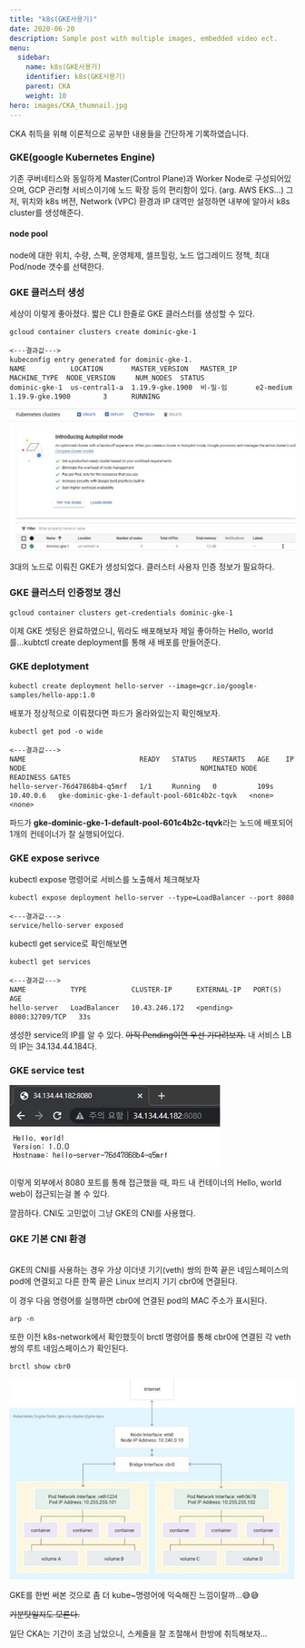 ```yaml
---
title: "k8s(GKE사용기)"
date: 2020-06-20
description: Sample post with multiple images, embedded video ect.
menu:
  sidebar:
    name: k8s(GKE사용기)
    identifier: k8s(GKE사용기)
    parent: CKA
    weight: 10
hero: images/CKA_thumnail.jpg
---
```

CKA 취득을 위해 이론적으로 공부한 내용들을 간단하게 기록하였습니다.
<!--more-->
### GKE(google Kubernetes Engine)

기존 쿠버네티스와 동일하게 Master(Control Plane)과 Worker Node로 구성되어있으며, GCP 관리형 서비스이기에 노드 확장 등의 편리함이 있다. (arg. AWS EKS...)
그저, 위치와 k8s 버전, Network (VPC) 환경과 IP 대역만 설정하면 내부에 알아서 k8s cluster를 생성해준다.

#### node pool
node에 대한 위치, 수량, 스펙, 운영체제, 셀프힐링, 노드 업그레이드 정책, 최대 Pod/node 갯수를 선택한다.

### GKE 클러스터 생성
세상이 이렇게 좋아졌다. 짧은 CLI 한줄로 GKE 클러스터를 생성할 수 있다.

```
gcloud container clusters create dominic-gke-1

<---결과값--->
kubeconfig entry generated for dominic-gke-1.
NAME           LOCATION       MASTER_VERSION   MASTER_IP     MACHINE_TYPE  NODE_VERSION     NUM_NODES  STATUS
dominic-gke-1  us-central1-a  1.19.9-gke.1900  비-밀-임       e2-medium   1.19.9-gke.1900        3      RUNNING

```
![This is an image](images/gke_1.jpg)

3대의 노드로 이뤄진 GKE가 생성되었다. 클러스터 사용자 인증 정보가 필요하다.

### GKE 클러스터 인증정보 갱신

```
gcloud container clusters get-credentials dominic-gke-1
```

이제 GKE 셋팅은 완료하였으니, 뭐라도 배포해보자 제일 좋아하는 Hello, world를...kubtctl create deployment를 통해 새 배포를 만들어준다.

### GKE deplotyment

```
kubectl create deployment hello-server --image=gcr.io/google-samples/hello-app:1.0
```

배포가 정상적으로 이뤄졌다면 파드가 올라와있는지 확인해보자.

```
kubectl get pod -o wide

<---결과값--->
NAME                            READY   STATUS    RESTARTS   AGE    IP          NODE                                           NOMINATED NODE   READINESS GATES
hello-server-76d47868b4-q5mrf   1/1     Running   0          109s   10.40.0.6   gke-dominic-gke-1-default-pool-601c4b2c-tqvk   <none>           <none>
```

파드가 **gke-dominic-gke-1-default-pool-601c4b2c-tqvk**라는 노드에 배포되어 1개의 컨테이너가 잘 실행되어있다. 

### GKE expose serivce

kubectl expose 명령어로 서비스를 노출해서 체크해보자

```
kubectl expose deployment hello-server --type=LoadBalancer --port 8080

<---결과값--->
service/hello-server exposed
```

kubectl get service로 확인해보면

```
kubectl get services

<---결과값--->
NAME           TYPE           CLUSTER-IP      EXTERNAL-IP   PORT(S)          AGE
hello-server   LoadBalancer   10.43.246.172   <pending>     8080:32709/TCP   33s
```

생성한 service의 IP를 알 수 있다. ~~아직 Pending이면 우선 기다려보자.~~ 내 서비스 LB의 IP는 34.134.44.184다.

### GKE service test

![This is an image](images/gke_2.jpg)

이렇게 외부에서 8080 포트를 통해 접근했을 때, 파드 내 컨테이너의 Hello, world web이 접근되는걸 볼 수 있다.

깔끔하다. CNI도 고민없이 그냥 GKE의 CNI를 사용했다.

### GKE 기본 CNI 환경
\
GKE의 CNI를 사용하는 경우 가상 이더넷 기기(veth) 쌍의 한쪽 끝은 네임스페이스의 pod에 연결되고 다른 한쪽 끝은 Linux 브리지 기기 cbr0에 연결된다.

이 경우 다음 명령어를 실행하면 cbr0에 연결된  pod의 MAC 주소가 표시된다.
```
arp -n
```

또한 이전 k8s-network에서 확인했듯이 brctl 명령어를 통해 cbr0에 연결된 각 veth 쌍의 루트 네임스페이스가 확인된다.
```
brctl show cbr0
```

![This is an image](images/gke_3.jpg)


 GKE를 한번 써본 것으로 좀 더 kube~명령어에 익숙해진 느낌이랄까...😅😅

~~기분탓일지도 모른다.~~

일단 CKA는 기간이 조금 남았으니, 스케줄을 잘 조절해서 한방에 취득해보자...